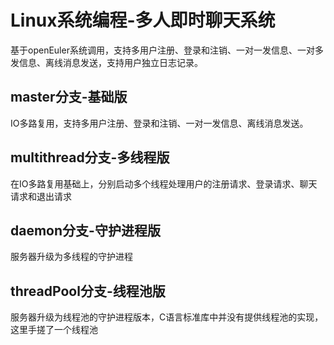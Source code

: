 # Linux系统编程-多人即时聊天系统
基于openEuler系统调用，支持多用户注册、登录和注销、一对一发信息、一对多发信息、离线消息发送，支持用户独立日志记录。
## master分支-基础版
IO多路复用，支持多用户注册、登录和注销、一对一发信息、离线消息发送。
## multithread分支-多线程版
在IO多路复用基础上，分别启动多个线程处理用户的注册请求、登录请求、聊天请求和退出请求
## daemon分支-守护进程版
服务器升级为多线程的守护进程
## threadPool分支-线程池版
服务器升级为线程池的守护进程版本，C语言标准库中并没有提供线程池的实现，这里手搓了一个线程池
